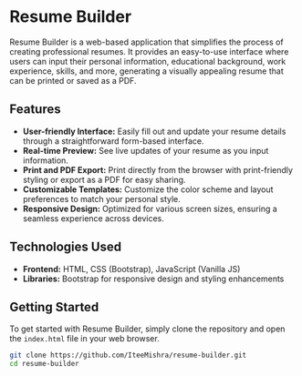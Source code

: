 # Resume Builder

Resume Builder is a web-based application that simplifies the process of creating professional resumes. It provides an easy-to-use interface where users can input their personal information, educational background, work experience, skills, and more, generating a visually appealing resume that can be printed or saved as a PDF.

## Features

- **User-friendly Interface:** Easily fill out and update your resume details through a straightforward form-based interface.
- **Real-time Preview:** See live updates of your resume as you input information.
- **Print and PDF Export:** Print directly from the browser with print-friendly styling or export as a PDF for easy sharing.
- **Customizable Templates:** Customize the color scheme and layout preferences to match your personal style.
- **Responsive Design:** Optimized for various screen sizes, ensuring a seamless experience across devices.

## Technologies Used

- **Frontend:** HTML, CSS (Bootstrap), JavaScript (Vanilla JS)
- **Libraries:** Bootstrap for responsive design and styling enhancements

## Getting Started

To get started with Resume Builder, simply clone the repository and open the `index.html` file in your web browser.

```bash
git clone https://github.com/IteeMishra/resume-builder.git
cd resume-builder


